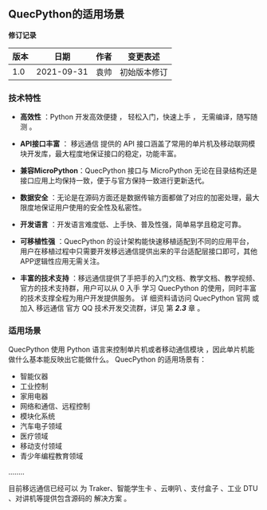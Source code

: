 
##  QuecPython的适用场景
**修订记录**

| **版本** | **日期**   | **作者** | **变更表述**                      |
| -------- | ---------- | -------- | ---------------------------------- |
| 1.0      | 2021-09-31 | 袁帅     | 初始版本修订                       |

### 技术特性

- **高效性** ：Python 开发高效便捷 ， 轻松入门，快速上手 ， 无需编译，随写随测 。 
- **API接口丰富** ： 移远通信 提供的 API 接口涵盖了常用的单片机及移动联网模块开发库，最大程度地保证接口的稳定，功能丰富。
- **兼容MicroPython**：QuecPython 接口与 MicroPython 无论在目录结构还是接口应用上均保持一致，便于与官方保持一致进行更新迭代。
- **数据安全** ：无论是在源码方面还是数据传输方面都做了对应的加密处理，最大限度地保证用户使用的安全性及私密性。
- **开发语言** ：开发语言难度低、上手快、普及性强，简单易学且稳定可靠。
- **可移植性强** ：QuecPython 的设计架构能快速移植适配到不同的应用平台，用户在移植过程中只需要开发移远通信提供出来的平台适配层接口即可，其他APP逻辑性应用无需关注。

- **丰富的技术支持** ：移远通信提供了手把手的入门文档、教学文档、教学视频、官方的技术支持群，用户可以从 0 入手 学习 QuecPython 的使用，同时丰富的技术支撑全程为用户开发提供服务。 详 细资料请访问 QuecPython 官网 或 加入 移远通信 官方 QQ 技术开发交流群，详见 第 ***2.3*** 章 。 

### 适用场景

QuecPython 使用 Python 语言来控制单片机或者移动通信模块 ，因此单片机能做什么基本能反映出它能做什么。 QuecPython 的适用场景有：

- 智能仪器 
- 工业控制 
- 家用电器 
- 网络和通信、远程控制
- 模块化系统
- 汽车电子领域
- 医疗领域 
- 移动支付领域
- 青少年编程教育领域

........ 

目前移远通信已经可以 为 Traker、智能学生卡 、云喇叭 、支付盒子 、工业 DTU 、对讲机等提供包含源码的 解决方案 。 

